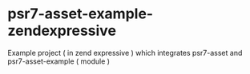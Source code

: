 # psr7-asset-example-zendexpressive
Example project ( in zend expressive ) which integrates psr7-asset and psr7-asset-example ( module )
